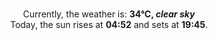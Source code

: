 <p  align="center"><br/>Currently, the weather is: <b> 34°C, <i>clear sky</i></b></br>Today, the sun rises at <b>04:52</b> and sets at <b>19:45</b>.</p>